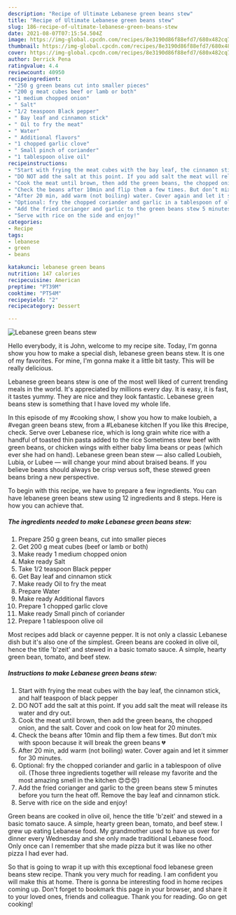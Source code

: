 ```yaml
---
description: "Recipe of Ultimate Lebanese green beans stew"
title: "Recipe of Ultimate Lebanese green beans stew"
slug: 186-recipe-of-ultimate-lebanese-green-beans-stew
date: 2021-08-07T07:15:54.504Z
image: https://img-global.cpcdn.com/recipes/8e3190d86f88efd7/680x482cq70/lebanese-green-beans-stew-recipe-main-photo.jpg
thumbnail: https://img-global.cpcdn.com/recipes/8e3190d86f88efd7/680x482cq70/lebanese-green-beans-stew-recipe-main-photo.jpg
cover: https://img-global.cpcdn.com/recipes/8e3190d86f88efd7/680x482cq70/lebanese-green-beans-stew-recipe-main-photo.jpg
author: Derrick Pena
ratingvalue: 4.4
reviewcount: 40950
recipeingredient:
- "250 g green beans cut into smaller pieces"
- "200 g meat cubes beef or lamb or both"
- "1 medium chopped onion"
- " Salt"
- "1/2 teaspoon Black pepper"
- " Bay leaf and cinnamon stick"
- " Oil to fry the meat"
- " Water"
- " Additional flavors"
- "1 chopped garlic clove"
- " Small pinch of coriander"
- "1 tablespoon olive oil"
recipeinstructions:
- "Start with frying the meat cubes with the bay leaf, the cinnamon stick, and half teaspoon of black pepper"
- "DO NOT add the salt at this point. If you add salt the meat will release its water and dry out."
- "Cook the meat until brown, then add the green beans, the chopped onion, and the salt. Cover and cook on low heat for 20 minutes."
- "Check the beans after 10min and flip them a few times. But don’t mix with spoon because it will break the green beans 💔"
- "After 20 min, add warm (not boiling) water. Cover again and let it simmer for 30 minutes."
- "Optional: fry the chopped coriander and garlic in a tablespoon of olive oil. (Those three ingredients together will release my favorite and the most amazing smell in the kitchen 😍😍😍)"
- "Add the fried corianger and garlic to the green beans stew 5 minutes before you turn the heat off. Remove the bay leaf and cinnamon stick."
- "Serve with rice on the side and enjoy!"
categories:
- Recipe
tags:
- lebanese
- green
- beans

katakunci: lebanese green beans 
nutrition: 147 calories
recipecuisine: American
preptime: "PT39M"
cooktime: "PT54M"
recipeyield: "2"
recipecategory: Dessert

---
```



![Lebanese green beans stew](https://img-global.cpcdn.com/recipes/8e3190d86f88efd7/680x482cq70/lebanese-green-beans-stew-recipe-main-photo.jpg)

Hello everybody, it is John, welcome to my recipe site. Today, I'm gonna show you how to make a special dish, lebanese green beans stew. It is one of my favorites. For mine, I'm gonna make it a little bit tasty. This will be really delicious.

Lebanese green beans stew is one of the most well liked of current trending meals in the world. It's appreciated by millions every day. It is easy, it is fast, it tastes yummy. They are nice and they look fantastic. Lebanese green beans stew is something that I have loved my whole life.

In this episode of my #‎cooking show, I show you how to make loubieh, a #vegan green beans stew, from a #Lebanese kitchen If you like this #‎recipe, check. Serve over Lebanese rice, which is long grain white rice with a handful of toasted thin pasta added to the rice Sometimes stew beef with green beans, or chicken wings with either baby lima beans or peas (which ever she had on hand). Lebanese green bean stew — also called Loubieh, Lubia, or Lubee — will change your mind about braised beans. If you believe beans should always be crisp versus soft, these stewed green beans bring a new perspective.


To begin with this recipe, we have to prepare a few ingredients. You can have lebanese green beans stew using 12 ingredients and 8 steps. Here is how you can achieve that.

<!--inarticleads1-->

##### The ingredients needed to make Lebanese green beans stew:

1. Prepare 250 g green beans, cut into smaller pieces
1. Get 200 g meat cubes (beef or lamb or both)
1. Make ready 1 medium chopped onion
1. Make ready  Salt
1. Take 1/2 teaspoon Black pepper
1. Get  Bay leaf and cinnamon stick
1. Make ready  Oil to fry the meat
1. Prepare  Water
1. Make ready  Additional flavors
1. Prepare 1 chopped garlic clove
1. Make ready  Small pinch of coriander
1. Prepare 1 tablespoon olive oil


Most recipes add black or cayenne pepper. It is not only a classic Lebanese dish but it&#39;s also one of the simplest. Green beans are cooked in olive oil, hence the title &#39;b&#39;zeit&#39; and stewed in a basic tomato sauce. A simple, hearty green bean, tomato, and beef stew. 

<!--inarticleads2-->

##### Instructions to make Lebanese green beans stew:

1. Start with frying the meat cubes with the bay leaf, the cinnamon stick, and half teaspoon of black pepper
1. DO NOT add the salt at this point. If you add salt the meat will release its water and dry out.
1. Cook the meat until brown, then add the green beans, the chopped onion, and the salt. Cover and cook on low heat for 20 minutes.
1. Check the beans after 10min and flip them a few times. But don’t mix with spoon because it will break the green beans 💔
1. After 20 min, add warm (not boiling) water. Cover again and let it simmer for 30 minutes.
1. Optional: fry the chopped coriander and garlic in a tablespoon of olive oil. (Those three ingredients together will release my favorite and the most amazing smell in the kitchen 😍😍😍)
1. Add the fried corianger and garlic to the green beans stew 5 minutes before you turn the heat off. Remove the bay leaf and cinnamon stick.
1. Serve with rice on the side and enjoy!


Green beans are cooked in olive oil, hence the title &#39;b&#39;zeit&#39; and stewed in a basic tomato sauce. A simple, hearty green bean, tomato, and beef stew. I grew up eating Lebanese food. My grandmother used to have us over for dinner every Wednesday and she only made traditional Lebanese food. Only once can I remember that she made pizza but it was like no other pizza I had ever had. 

So that is going to wrap it up with this exceptional food lebanese green beans stew recipe. Thank you very much for reading. I am confident you will make this at home. There is gonna be interesting food in home recipes coming up. Don't forget to bookmark this page in your browser, and share it to your loved ones, friends and colleague. Thank you for reading. Go on get cooking!
